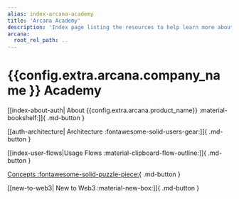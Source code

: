 ```yaml
---
alias: index-arcana-academy
title: 'Arcana Academy'
description: 'Index page listing the resources to help learn more about Arcana Auth, especially for those who are new to Web3.'
arcana:
  root_rel_path: ..
---
```


# {{config.extra.arcana.company_name }} Academy

[[index-about-auth| About {{config.extra.arcana.product_name}} :material-bookshelf:]]{ .md-button }

[[auth-architecture| Architecture :fontawesome-solid-users-gear:]]{ .md-button }

[[index-user-flows|Usage Flows :material-clipboard-flow-outline:]]{ .md-button }

[Concepts :fontawesome-solid-puzzle-piece:](../concepts/index.md){ .md-button }

[[new-to-web3| New to Web3 :material-new-box:]]{ .md-button }